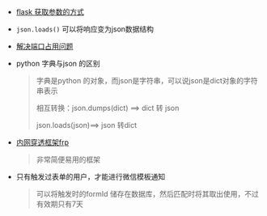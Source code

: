 * [flask 获取参数的方式](https://www.jianshu.com/p/ecd97b1c21c1)

* `json.loads()` 可以将响应变为json数据结构

* [解决端口占用问题](https://www.cnblogs.com/zxlovenet/p/4571867.html) 

* python 字典与json 的区别

  > 字典是python 的对象，而json是字符串，可以说json是dict对象的字符串表示
  >
  > 相互转换：json.dumps(dict) ==> dict 转 json
  >
  > json.loads(json)==> json 转dict

* [内网穿透框架frp](https://github.com/fatedier/frp)

  > 非常简便易用的框架

* 只有触发过表单的用户，才能进行微信模板通知

  > 可以将触发时的formId 储存在数据库，然后匹配时将其取出使用，不过有效期只有7天
